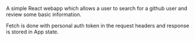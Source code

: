 A simple React webapp which allows a user to search for a github user and review some basic information.

Fetch is done with personal auth token in the request headers and response is stored in App state.
